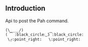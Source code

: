 ## Introduction

Api to post the Pah command.

```
(\____/)
( ͡ :black_circle:͜ ʖ͡:black_circle:
 \╭:point_right:   \:point_right:
``` 
  
